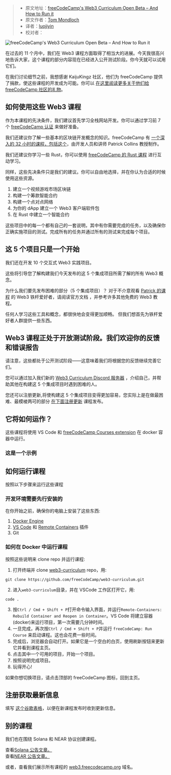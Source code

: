 > - 原文地址：[freeCodeCamp's Web3 Curriculum Open Beta – And How to Run it](https://www.freecodecamp.org/news/web3-curriculum-open-beta/)
> - 原文作者：[Tom Mondloch](https://www.freecodecamp.org/news/author/tom-m/)
> - 译者：[luojiyin](https://github.com/luojiyin1987)
> - 校对者：

![freeCodeCamp's Web3 Curriculum Open Beta – And How to Run it](https://www.freecodecamp.org/news/content/images/size/w2000/2022/09/thomas-habr-wprOCzLIEYI-unsplash.jpg)

在过去的 11 个月中，我们在 Web3 课程方面取得了相当大的进展。今天我很高兴地告诉大家，这个课程的部分内容现在已经进入公开测试阶段。你今天就可以试用它们。

在我们讨论细节之前，我想感谢 KaijuKingz 社区，他们为 freeCodeCamp 提供了捐款，使这些课程的开发成为可能。你可以 [在这里阅读更多关于他们给 freeCodeCamp 社区的礼物](https://www.freecodecamp.org/news/carbon-neutral-web3-curriculum-plans/)。

## 如何使用这些 Web3 课程

作为本课程的先决条件，我们建议首先学习全栈网站开发。你可以通过学习前 7 个 [freeCodeCamp 认证](https://www.freecodecamp.org/learn/) 来做好准备。

我们还建议你了解一些基本的区块链开发概念的知识。freeCodeCamp 有 [一个深入的 32 小时的课程，包括这个](https://www.freecodecamp.org/news/learn-blockchain-solidity-full-stack-javascript-development/)，由开发人员和讲师 Patrick Collins 教授制作。

我们还建议你学习一些 Rust，你可以使用 [freeCodeCamp 的 Rust 课程](https://www.freecodecamp.org/news/rust-in-replit/) 进行互动学习。

同样，这些先决条件只是我们的建议。你可以自由地选择，并在你认为合适的时候使用这些资源。

1. 建立一个视频游戏市场区块链
2. 构建一个筹款智能合约
3. 构建一个点对点网络
4. 为你的 dApp 建立一个 Web3 客户端软件包
5. 在 Rust 中建立一个智能合约

这些项目中的每一个都有自己的一套说明，其中有你需要完成的任务，以及确保你正确实施项目的测试。完成所有的任务并通过所有的测试来完成每个项目。

## 这 5 个项目只是一个开始

我们还在开发 10 个交互式 Web3 实践项目。

这些将引导您了解构建我们今天发布的这 5 个集成项目所需了解的所有 Web3 概念。

为什么我们要先发布困难的部分（5 个集成项目）？ 对于不介意观看 [Patrick 的课程](https://www.freecodecamp.org/news/learn-blockchain-solidity-full-stack-javascript-development/) 的 Web3 铁杆爱好者，请阅读官方文档 ，并参考许多其他免费的 Web3 教程。

任何人学习这些工具和概念，都很快地会变得更加顺畅。 但我们想首先为铁杆爱好者人群提供一些东西。

## Web3 课程正处于开放测试阶段。我们欢迎你的反馈和错误报告

请注意，这些都处于公开测试阶段——这意味着我们将根据您的反馈继续完善它们。

您可以通过加入我们新的 [Web3 Curriculum Discord 服务器](https://discord.gg/9KngwWzvd4) ，介绍自己，并帮助其他在构建这 5 个集成项目时遇到困难的人。

您还可以注册更新,将使构建这 5 个集成项目变得更加容易，您实际上是在做最困难、最模棱两可的部分 [在下面注册更新](#sign-up) 课程发布。

##  它将如何运作？

这些课程将使用 VS Code 和 [freeCodeCamp Courses extension](https://marketplace.visualstudio.com/items?itemName=freeCodeCamp.freecodecamp-courses) 在 docker 容器中运行。

### 这是一个示例

## 如何运行课程

按照以下步骤来运行这些课程

### 开发环境需要先行安装的

在你开始之前，确保你的电脑上安装了这些东西:

1. [Docker Engine](https://docs.docker.com/engine/)
2. [VS Code](https://code.visualstudio.com/download) 和 [Remote Containers](https://marketplace.visualstudio.com/items?itemName=ms-vscode-remote.remote-containers) 插件
3. Git

### 如何在 Docker 中运行课程

按照这些说明来 clone repo 并运行课程:

1. 打开终端并 clone [web3-curriculum](https://github.com/freeCodeCamp/web3-curriculum) repo，用:

```shell
git clone https://github.com/freeCodeCamp/web3-curriculum.git
```

2. 进入`web3-curriculum`目录，并在 VSCode 工作区打开它，用:

```shell
code .
```

3. 按`Ctrl / Cmd + Shift + P`打开命令输入界面，并运行`Remote-Containers: Rebuild Container and Reopen in Container`。VS Code 将建立容器(docker)来运行项目，第一次需要几分钟时间。
4. 一旦完成，再次按`Ctrl / Cmd + Shift + P`并运行 `freeCodeCamp: Run Course` 来启动课程。这也会花费一些时间。
5. 完成后，浏览器会自动打开。如果它是一个空白的白页，使用刷新按钮来更新它并看到课程主页。
6. 点击其中一个可用的项目，开始一个项目。
7. 按照说明完成项目。
8. 玩得开心!

如果你想切换项目，请点击顶部的 freeCodeCamp 图标，回到主页。

## 注册获取最新信息

填写 [这个谷歌表格](https://docs.google.com/forms/d/e/1FAIpQLSdaKRd34e36eGVA7ne1g1x3kLPjTbLF0YoNqLWH6L7P2AmpxA/viewform?usp=sf_link)，以便在新课程发布时收到更新信息。

## 别的课程

我们也在围绕 Solana 和 NEAR 协议创建课程。

查看[Solana 公告文章。](https://www.freecodecamp.org/news/solana-curriculum/)  
查看[NEAR 公告文章。](https://www.freecodecamp.org/news/near-curriculum/)

或者，查看我们展示所有课程的 [web3.freecodecamp.org](https://web3.freecodecamp.org/) 域名。
